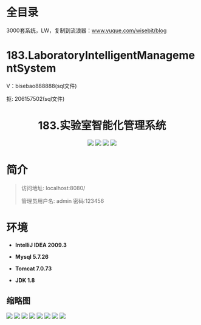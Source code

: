 # 全目录

3000套系统，LW，复制到流浪器：www.yuque.com/wisebit/blog

# 183.LaboratoryIntelligentManagementSystem

<p>V：bisebao888888(sql文件)</p>
<p>抠: 206157502(sql文件)</p>


<p><h1 align="center">183.实验室智能化管理系统</h1></p>


<p align="center">
	<img src="https://img.shields.io/badge/jdk-1.8-orange.svg"/>
    <img src="https://img.shields.io/badge/spring-5.x-lightgrey.svg"/>
    <img src="https://img.shields.io/badge/springmvc-3.x-blue.svg"/>
    <img src="https://img.shields.io/badge/mybatis-5.x-yellow.svg"/>
</p>

# 简介
>
> 
> 
> 访问地址: localhost:8080/
> 
> 管理员用户名: admin 密码:123456


# 环境

- <b>IntelliJ IDEA 2009.3</b>

- <b>Mysql 5.7.26</b>

- <b>Tomcat 7.0.73</b>

- <b>JDK 1.8</b>




## 缩略图

![](https://bitwise.oss-cn-heyuan.aliyuncs.com/2024/9/10/02d9a6a2-2519-4def-a894-3fb10cdc9b5a.png)
![](https://bitwise.oss-cn-heyuan.aliyuncs.com/2024/9/10/830b1d75-f141-460b-a498-3b12539c5680.png)
![](https://bitwise.oss-cn-heyuan.aliyuncs.com/2024/9/10/2ce3c6de-3ff4-44d7-9408-e12de41eaf05.png)
![](https://bitwise.oss-cn-heyuan.aliyuncs.com/2024/9/10/bd9cf6c7-733a-4646-9a4f-f14d233a61fa.png)
![](https://bitwise.oss-cn-heyuan.aliyuncs.com/2024/9/10/e6ea4871-db5a-4b2b-beb9-75b7246d44dc.png)
![](https://bitwise.oss-cn-heyuan.aliyuncs.com/2024/9/10/aba56c13-04b2-4351-9525-8d3c75e3b70c.png)
![](https://bitwise.oss-cn-heyuan.aliyuncs.com/2024/9/10/f227129a-4a7e-48f1-9a53-5efbafa120e1.png)
![](https://bitwise.oss-cn-heyuan.aliyuncs.com/2024/9/10/daa16589-8054-44cb-b3ac-6fbe2110087c.png)


